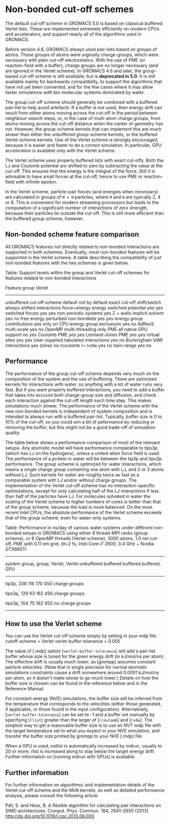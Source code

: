 # Non-bonded cut-off schemes

The default cut-off scheme in GROMACS 5.0 is based on classical
buffered Verlet lists. These are implemented extremely efficiently
on modern CPUs and accelerators, and support nearly all of the
algorithms used in GROMACS.

Before version 4.6, GROMACS always used pair-lists based on groups of
atoms. These groups of atoms were orginally charge-groups, which were
necessary with plain cut-off electrostatics. With the use of PME (or
reaction-field with a buffer), charge groups are no longer necessary
(and are ignored in the Verlet scheme). In GROMACS 4.6 and later, the
group-based cut-off scheme is still available, but is **deprecated in
5.0**. It is still available mainly for backwards compatibility, to
support the algorithms that have not yet been converted, and for the
few cases where it may allow faster simulations with bio-molecular
systems dominated by water.

The group cut-off scheme should generally be combined with a buffered
pair-list to help avoid artefacts. If a buffer is not used, then
energy drift can result from either atoms moving across the cut-off in
the period between neighbour-search steps, or, in the case of
multi-atom charge groups, from atoms moving across the cut-off
distance when the center of geometry has not. However, the
group-scheme kernels that can implement this are much slower than
either the unbuffered group-scheme kernels, or the buffered
Verlet-scheme kernels. Use of the Verlet scheme is strongly
encouraged, because it is easier and faster to do a correct
simulation. In particular, GPU acceleration is available only with the
Verlet scheme.

The Verlet scheme uses properly buffered lists with exact cut-offs.
Both the LJ and Coulomb potential are shifted to zero by subtracting
the value at the cut-off. This ensures that the energy is the integral
of the force. Still it is advisable to have small forces at the
cut-off, hence to use PME or reaction-field with infinite epsilon.

In the Verlet scheme, particle-pair forces (and energies when
necessary) are calculated in groups of `M x N` particles, where `M`
and `N` are typically 2, 4 or 8. This is convenient for modern
streaming processors but leads to the computation of a significant
number of interactions of zero strength, because their particles lie
outside the cut-off. This is still more efficient than the buffered
group scheme, however.

## Non-bonded scheme feature comparison

All GROMACS features not directly related to non-bonded interactions
are supported in both schemes. Eventually, most non-bonded features
will be supported in the Verlet scheme. A table describing the
compatibility of just non-bonded features with the two schemes is
given below.

Table: Support levels within the group and Verlet cut-off schemes
for features related to non-bonded interactions

Feature                               group        Verlet
------------------------------        -----        -------
unbuffered cut-off scheme             default      not by default
exact cut-off                         shift/switch always
shifted interactions                  force+energy energy
switched potential                    yes          yes
switched forces                       yes          yes
non-periodic systems                  yes          Z + walls
implicit solvent                      yes          no
free energy perturbed non-bondeds     yes          yes
energy group contributions            yes          only on CPU
energy group exclusions               yes          no
AdResS multi-scale                    yes          no
OpenMP multi-threading                only PME     all
native GPU support                    no           yes
Coulomb PME                           yes          yes
Lennard-Jones PME                     yes          yes
virtual sites                         yes          yes
User-supplied tabulated interactions  yes          no
Buckingham VdW interactions           yes (slow)   no
rcoulomb != rvdw                      yes          no
twin-range                            yes          no

## Performance

The performance of the group cut-off scheme depends very much on the
composition of the system and the use of buffering. There are
optimized kernels for interactions with water, so anything with a lot
of water runs very fast. But if you want properly buffered
interactions, you need to add a buffer that takes into account both
charge-group size and diffusion, and check each interaction against
the cut-off length each time step. This makes simulations much
slower. The performance of the Verlet scheme with the new non-bonded
kernels is independent of system composition and is intended to always
run with a buffered pair-list. Typically, buffer size is 0 to 10% of
the cut-off, so you could win a bit of peformance by reducing or
removing the buffer, but this might not be a good trade-off of
simulation quality.

The table below shows a performance comparison of most of the relevant
setups. Any atomistic model will have performance comparable to tips3p
(which has LJ on the hydrogens), unless a united-atom force field is
used. The performance of a protein in water will be between the tip3p
and tips3p performance. The group scheme is optimized for water
interactions, which means a single charge group containing one atom
with LJ, and 2 or 3 atoms without LJ. Such kernels for water are
roughly twice as fast as a comparable system with LJ and/or without
charge groups. The implementation of the Verlet cut-off scheme has no
interaction-specific optimizations, except for only calculating half
of the LJ interactions if less than half of the particles have LJ. For
molecules solvated in water the scaling of the Verlet scheme to higher
numbers of cores is better than that of the group scheme, because the
load is more balanced. On the most recent Intel CPUs, the absolute
performance of the Verlet scheme exceeds that of the group scheme,
even for water-only systems.

Table: Performance in ns/day of various water systems under different
non-bonded setups in GROMACS using either 8 thread-MPI ranks (group
scheme), or 8 OpenMP threads (Verlet scheme). 3000 atoms, 1.0 nm
cut-off, PME with 0.11 nm grid, dt=2 fs, Intel Core i7 2600, 3.4 GHz +
Nvidia GTX660Ti

------            ----------  --------  --------  -------------
system            group,      group,    Verlet,   Verlet
                  unbuffered  buffered  buffered  buffered, GPU
------            ----------  --------  --------  -------------
tip3p,            208         116       170       450
charge groups

tips3p,           129         63        162       450
charge groups

tips3p,           104         75        162       450
no charge groups
------            ----------  --------  --------  -------------

## How to use the Verlet scheme
You can use the Verlet cut-off scheme simply by setting in your mdp file:
    cutoff-scheme           = Verlet
    verlet-buffer-tolerance = 0.005

The value of [.mdp] option [`verlet-buffer-tolerance`] will add a
pair-list buffer whose size is tuned for the given energy drift (in
kJ/mol/ns per atom). The effective drift is usually much lower, as
[grompp] assumes constant particle velocities. (Note that in single
precision for normal atomistic simulations constraints cause a drift
somewhere around 0.0001 kJ/mol/ns per atom, so it doesn't make sense
to go much lower.) Details on how the buffer size is chosen can be
found in the reference below and in the Reference Manual.

For constant-energy (NVE) simulations, the buffer size will be
inferred from the temperature that corresponds to the velocities
(either those generated, if applicable, or those found in the input
configuration). Alternatively, [`verlet-buffer-tolerance`] can be set
to -1 and a buffer set manually by specifying [`rlist`] greater than
the larger of [`rcoulomb`] and [`rvdw`]. The simplest way to get a
reasonable buffer size is to use an NVT mdp file with the target
temperature set to what you expect in your NVE simulation, and
transfer the buffer size printed by grompp to your NVE [.mdp] file.

When a GPU is used, nstlist is automatically increased by mdrun,
usually to 20 or more; rlist is increased along to stay below the
target energy drift. Further information on [running mdrun with
GPUs] is available.

## Further information

For further information on algorithmic and implementation details of
the Verlet cut-off scheme and the MxN kernels, as well as detailed
performance analysis, please consult the following article:

Páll, S. and Hess, B. A flexible algorithm for calculating pair
interactions on SIMD architectures. Comput. Phys. Commun. 184,
2641–2650 (2013). <http://dx.doi.org/10.1016/j.cpc.2013.06.003>

